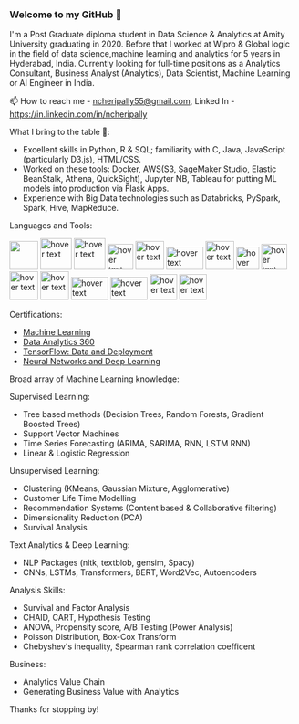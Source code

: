 ### Welcome to my GitHub 👋

I'm a Post Graduate diploma student in Data Science & Analytics at Amity University graduating in 2020. Before that I worked at Wipro & Global logic in the field of data science,machine learning and analytics for 5 years in Hyderabad, India. Currently looking for full-time positions as a Analytics Consultant, Business Analyst (Analytics), Data Scientist, Machine Learning or AI Engineer in India.

📫 How to reach me - ncheripally55@gmail.com, Linked In - https://in.linkedin.com/in/ncheripally

What I bring to the table 🧠:

- Excellent skills in Python, R & SQL; familiarity with C, Java, JavaScript (particularly D3.js), HTML/CSS.
- Worked on these tools: Docker, AWS(S3, SageMaker Studio, Elastic BeanStalk, Athena, QuickSight), Jupyter NB, Tableau for putting ML models into production via Flask Apps.
- Experience with Big Data technologies such as Databricks, PySpark, Spark, Hive, MapReduce.

Languages and Tools:

<p align="left">
  <img src="https://ih1.redbubble.net/image.709402177.8295/pp,840x830-pad,1000x1000,f8f8f8.u3.jpg" width="50">
  <img src="https://www.docker.com/sites/default/files/d8/2019-07/Moby-logo.png" width="55" title="hover text">
  <img src="https://upload.wikimedia.org/wikipedia/commons/thumb/5/5c/AWS_Simple_Icons_AWS_Cloud.svg/1200px-AWS_Simple_Icons_AWS_Cloud.svg.png" width="55" title="hover text">
  <img src="https://cdn3.iconfinder.com/data/icons/logos-and-brands-adobe/512/267_Python-512.png" width="45" title="hover text"> 
  <img src="https://cdn.iconscout.com/icon/free/png-512/r-5-283170.png" width="50" title="hover text">
  <img src="https://pngimg.com/uploads/mysql/mysql_PNG1.png" width="65" height="40" title="hover text">
  <img src="https://colab.research.google.com/img/colab_favicon_256px.png" width="50" title="hover text">
  <img src="https://upload.wikimedia.org/wikipedia/commons/thumb/3/38/Jupyter_logo.svg/518px-Jupyter_logo.svg.png" width="40" title="hover text">
  <img src="https://i.pinimg.com/originals/87/bd/39/87bd39372d14ae2acda0121d9bc69d9c.png" width="45" title="hover text">
  <img src="https://cdn.filepicker.io/api/file/jZDILlufSOSDOkuJTZ7J" width="50" title="hover text">
  <img src="https://img.stackshare.io/service/8762/q8sc1KuZ_400x400.jpg" width="50" title="hover text">
  <img src="https://miro.medium.com/max/1200/1*tP-dw4Oj_42BYbkdtYbjMA.png" width="65" height="40" title="hover text">
  <img src="https://miro.medium.com/max/418/1*WssnLJ__IAUURwqms-I8LA.png" width="65" height="40" title="hover text">
  <img src="https://pbs.twimg.com/profile_images/1069442664146169856/WKGbUPMS.jpg" width="48" height="45" title="hover text">
  <img src="https://data.world/api/datadotworld-apps/dataset/spss-modeler/file/raw/logo.png" width="48" height="45" title="hover text">
  
</p>

Certifications:

- <a href="https://drive.google.com/file/d/16G9sH48EPM-osP5y4VC4H03fNmPfJ6B3/view">Machine Learning</a>
- <a href="https://drive.google.com/file/d/1iNFv6f3FN7oe6ANUncnNc8ZOg_b4ED2y/view">Data Analytics 360</a>
- <a href="https://drive.google.com/file/d/1gpd605TJYhqYU0xl6qsZVRGZOkugAYft/view">TensorFlow: Data and Deployment</a>
- <a href="https://drive.google.com/file/d/1X3yuZP-0pWB1Q8AMVjvppyD6wonyXWSv/view">Neural Networks and Deep Learning</a>

Broad array of Machine Learning knowledge:

Supervised Learning:

 - Tree based methods (Decision Trees, Random Forests, Gradient Boosted Trees)
 - Support Vector Machines
 - Time Series Forecasting (ARIMA, SARIMA, RNN, LSTM RNN)
 - Linear & Logistic Regression

Unsupervised Learning:

- Clustering (KMeans, Gaussian Mixture, Agglomerative)
- Customer Life Time Modelling
- Recommendation Systems (Content based & Collaborative filtering)
- Dimensionality Reduction (PCA)
- Survival Analysis

Text Analytics & Deep Learning:

- NLP Packages (nltk, textblob, gensim, Spacy)
- CNNs, LSTMs, Transformers, BERT, Word2Vec, Autoencoders

Analysis Skills: 

- Survival and Factor Analysis
- CHAID, CART, Hypothesis Testing
- ANOVA, Propensity score, A/B Testing (Power Analysis)
- Poisson Distribution, Box-Cox Transform
- Chebyshev's inequality, Spearman rank correlation coefficent

Business: 

- Analytics Value Chain 
- Generating Business Value with Analytics


Thanks for stopping by!

<!---
Nagesh-Cheripally/Nagesh-Cheripally is a ✨ special ✨ repository because its `README.md` (this file) appears on your GitHub profile.
You can click the Preview link to take a look at your changes.
--->


